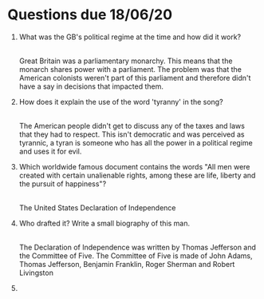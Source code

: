 # Questions due 18/06/20

<ol>
<li>What was the GB's political regime at the time and how did it work?</li>
<br>
<p>Great Britain was a parliamentary monarchy. This means that the monarch shares power with a parliament. The problem was that the American colonists weren't part of this parliament and therefore didn't have a say in decisions that impacted them.</p>

<li>How does it explain the use of the word 'tyranny' in the song?</li>
<br>
<p>The American people didn't get to discuss any of the taxes and laws that they had to respect. This isn't democratic and was perceived as tyrannic, a tyran is someone who has all the power in a political regime and uses it for evil.</p>

<li>Which worldwide famous document contains the words "All men were created with certain unalienable rights, among these are life, liberty and the pursuit of happiness"?</li>
<br>
<p>The United States Declaration of Independence</p>
<li>Who drafted it? Write a small biography of this man.</li>
<br>
<p>The Declaration of Independence was written by Thomas Jefferson and the Committee of Five. The Committee of Five is made of John Adams, Thomas Jefferson, Benjamin Franklin, Roger Sherman and Robert Livingston</p>
<li></li>
